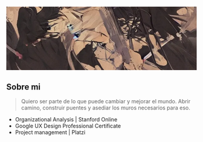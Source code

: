 ![Header](images/bk.webp)

## Sobre mi

> Quiero ser parte de lo que puede cambiar y mejorar el mundo. Abrir camino, construir puentes y asediar los muros necesarios para eso.

- Organizational Analysis | Stanford Online
- Google UX Design Professional Certificate
- Project management | Platzi


